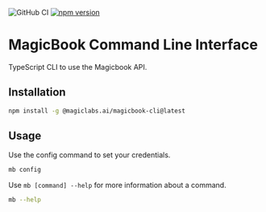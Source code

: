 ![GitHub CI](https://github.com/magiclabs-ai/mb-client/actions/workflows/ci.yml/badge.svg) [![npm version](https://img.shields.io/npm/v/@magiclabs.ai/magicbook-cli.svg)](https://www.npmjs.com/package/@magiclabs.ai/magicbook-cli)

# MagicBook Command Line Interface

TypeScript CLI to use the Magicbook API.

## Installation

```bash
npm install -g @magiclabs.ai/magicbook-cli@latest
```

## Usage

Use the config command to set your credentials.

```bash
mb config
```

Use `mb [command] --help` for more information about a command.

```bash
mb --help
```
